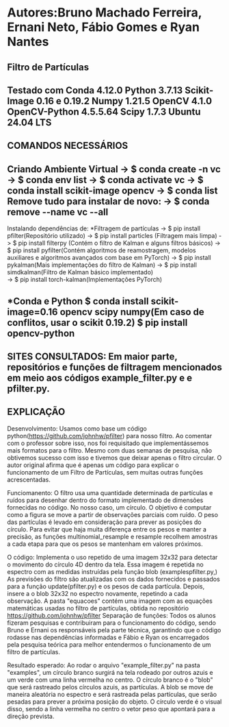 # Autores:Bruno Machado Ferreira, Ernani Neto, Fábio Gomes e Ryan Nantes
## Filtro de Partículas

Testado com
Conda 4.12.0
Python 3.7.13
Scikit-Image 0.16 e 0.19.2
Numpy 1.21.5
OpenCV 4.1.0
OpenCV-Python 4.5.5.64
Scipy 1.7.3
Ubuntu 24.04 LTS
---------------------
COMANDOS NECESSÁRIOS
---------------------
Criando Ambiente Virtual
 -> $ conda create -n vc
 -> $ conda env list
 -> $ conda activate vc
 -> $ conda install scikit-image opencv
 -> $ conda list
Remove tudo para instalar de novo:
 -> $ conda remove --name vc --all
----------------------------
Instalando dependências de:
*Filtragem de partículas
 -> $ pip install pfilter(Repositório utilizado)
 -> $ pip install particles (Filtragem mais limpa)
 -> $ pip install filterpy (Contém o filtro de Kalman e alguns filtros básicos)
 -> $ pip install pyfilter(Contém algoritmos de reamostragem, modelos auxiliares e algoritmos avançados com base em PyTorch)
 -> $ pip install pykalman(Mais implementações do filtro de Kalman)
 -> $ pip install simdkalman(Filtro de Kalman básico implementado)	
 -> $ pip install torch-kalman(Implementações PyTorch)

*Conda e Python
$ conda install scikit-image=0.16 opencv scipy numpy(Em caso de conflitos, usar o scikit 0.19.2)
$ pip install opencv-python
----------------------------
SITES CONSULTADOS:
Em maior parte, repositórios e funções de filtragem mencionados em meio aos códigos example_filter.py e e pfilter.py.
------------
EXPLICAÇÃO
------------
Desenvolvimento: Usamos como base um código python(https://github.com/johnhw/pfilter) para nosso filtro. Ao comentar com o professor sobre isso, nos foi requisitado que implementássemos mais formatos para o filtro. Mesmo com duas semanas de pesquisa, não obtivemos sucesso com isso e tivemos que deixar apenas o filtro circular. O autor original afirma que é apenas um código para explicar o funcionamento de um Filtro de Partículas, sem muitas outras funções acrescentadas.

Funciomanento: 
O filtro usa uma quantidade determinada de partículas e ruídos para desenhar dentro do formato implementado de dimensões fornecidas no código. No nosso caso, um círculo. O objetivo é computar como a figura se move a partir de observações parciais com ruído. O peso das partículas é levado em consideração para prever as posições do círculo.
Para evitar que haja muita diferença entre os pesos e manter a precisão, as funções multinomial_resample e resample recolhem amostras a cada etapa para que os pesos se mantenham em valores próximos.

O código:
Implementa o uso repetido de uma imagem 32x32 para detectar o movimento do círculo 4D dentro da tela. Essa imagem é repetida no espectro com as medidas instruídas pela função blob (examplespfilter.py,)
As previsões do filtro são atualizadas com os dados fornecidos e passados para a função update(pfilter.py) e os pesos de cada partícula. Depois, insere a o blob 32x32 no espectro novamente, repetindo a cada observação.
A pasta "equacoes" contém uma imagem com as equações matemáticas usadas no filtro de partículas, obtida no repositório https://github.com/johnhw/pfilter
Separação de funções: Todos os alunos fizeram pesquisas e contribuiram para o funcionamento do código, sendo Bruno e Ernani os responsáveis pela parte técnica, garantindo que o código rodasse nas dependências informadas e Fábio e Ryan os encarregados pela pesquisa teórica para melhor entendermos o funcionamento de um filtro de partículas.

Resultado esperado:
Ao rodar o arquivo "example_filter.py" na pasta "examples", um círculo branco surgirá na tela rodeado por outros azuis e um verde com uma linha vermelha no centro.
O círculo branco é o "blob" que será rastreado pelos círculos azuis, as partículas.
A blob se move de maneira aleatória no espectro e será rastreada pelas partículas, que serão pesadas para prever a próxima posição do objeto. O círculo verde é o visual disso, sendo a linha vermelha no centro o vetor peso que apontará para a direção prevista.
